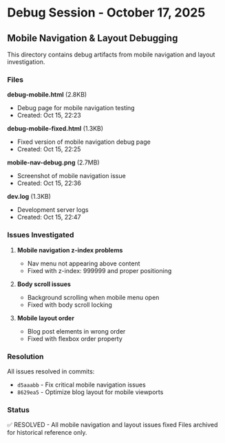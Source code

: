 # Debug Session - October 17, 2025

## Mobile Navigation & Layout Debugging

This directory contains debug artifacts from mobile navigation and layout investigation.

### Files

**debug-mobile.html** (2.8KB)
- Debug page for mobile navigation testing
- Created: Oct 15, 22:23

**debug-mobile-fixed.html** (1.3KB)
- Fixed version of mobile navigation debug page
- Created: Oct 15, 22:25

**mobile-nav-debug.png** (2.7MB)
- Screenshot of mobile navigation issue
- Created: Oct 15, 22:36

**dev.log** (1.3KB)
- Development server logs
- Created: Oct 15, 22:47

### Issues Investigated

1. **Mobile navigation z-index problems**
   - Nav menu not appearing above content
   - Fixed with z-index: 999999 and proper positioning

2. **Body scroll issues**
   - Background scrolling when mobile menu open
   - Fixed with body scroll locking

3. **Mobile layout order**
   - Blog post elements in wrong order
   - Fixed with flexbox order property

### Resolution

All issues resolved in commits:
- `d5aaabb` - Fix critical mobile navigation issues
- `8629ea5` - Optimize blog layout for mobile viewports

### Status

✅ RESOLVED - All mobile navigation and layout issues fixed
Files archived for historical reference only.
